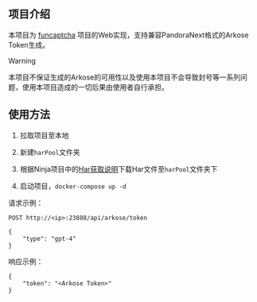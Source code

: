 ## 项目介绍

本项目为 [funcaptcha](https://github.com/acheong08/funcaptcha) 项目的Web实现，支持兼容PandoraNext格式的Arkose Token生成。

> [!WARNING]
>
> 本项目不保证生成的Arkose的可用性以及使用本项目不会导致封号等一系列问题，使用本项目造成的一切后果由使用者自行承担。

## 使用方法

1. 拉取项目至本地

2. 新建`harPool`文件夹

3. 根据Ninja项目中的[Har获取说明](https://github.com/gngpp/ninja/blob/main/doc/readme_zh.md#arkoselabs)下载Har文件至`harPool`文件夹下

4. 启动项目，`docker-compose up -d`

请求示例：

```
POST http://<ip>:23888/api/arkose/token

{
    "type": "gpt-4"
}
```

响应示例：

```
{
    "token": "<Arkose Token>"
}
```